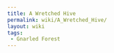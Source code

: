 ```yaml
---
title: A Wretched Hive
permalink: wiki/A_Wretched_Hive/
layout: wiki
tags:
 - Gnarled Forest
---
```



